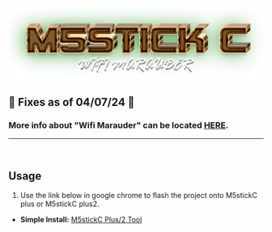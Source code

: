 ![Header](Images/mainheader.png)
<br>

## 🌟 Fixes as of 04/07/24 🌟

<b></b>
  
### More info about "Wifi Marauder" can be located <a href="https://github.com/justcallmekoko/ESP32Marauder">HERE</a>.  
  

  <hr>
  <br>

  ## Usage
1. Use the link below in google chrome to flash the project onto M5stickC plus or M5stickC plus2.



- **Simple Install:** <a href=https://atomnft.github.io/M5stick-Marauder/flash0.html>M5stickC Plus/2 Tool</a>